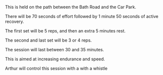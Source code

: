 This is held on the path between the Bath Road and the Car Park.

There will be 70 seconds of effort followed by 1 minute 50 seconds of active recovery.

The first set will be 5 reps, and then an extra 5 minutes rest.
 
The second and last set will be 3 or 4 reps.
   
The session will last between 30 and 35 minutes.
    
This is aimed at increasing endurance and speed.
  
Arthur will control this session with a with a whistle
